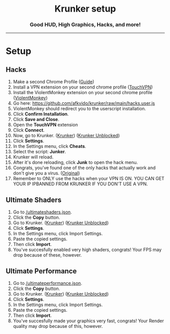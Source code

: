 <h1 align = "center">Krunker setup</h1>
<h3 align = "center">Good HUD, High Graphics, Hacks, and more!</h3>

_____________

# Setup

## Hacks
1. Make a second Chrome Profile ([Guide](https://www.techsolutions.support.com/how-to/how-to-create-and-switch-profiles-in-chrome-12564))
2. Install a VPN extension on your second chrome profile ([TouchVPN](https://chrome.google.com/webstore/detail/touch-vpn-secure-and-unli/bihmplhobchoageeokmgbdihknkjbknd))
3. Install the ViolentMonkey extension on your second chrome profile ([ViolentMonkey](https://chrome.google.com/webstore/detail/violentmonkey/jinjaccalgkegednnccohejagnlnfdag))
4. Go here: https://github.com/afkvido/krunker/raw/main/hacks.user.js
5. ViolentMonkey should redirect you to the userscript installation.
6. Click **Confirm Installation**.
7. Click **Save and Close**.
8. Open the **TouchVPN** extension
9. Click **Connect**.
10. Now, go to Krunker. ([Krunker](https://krunker.io)) ([Krunker Unblocked](https://browserfps.com/))
11. Click **Settings**.
12. In the Settings menu, click **Cheats**.
13. Select the script: **Junker**.
14. Krunker will reload.
15. After it's done reloading, click **Junk** to open the hack menu.
16. Congrats, you've found one of the only hacks that actually work and don't give you a virus. ([Original](https://github.com/y9x/userscripts))
17. Remember to ONLY use the hacks when your VPN IS ON. YOU CAN GET YOUR IP IPBANNED FROM KRUNKER IF YOU DON'T USE A VPN.

## Ultimate Shaders

1. Go to [/ultimateshaders.json](https://github.com/afkvido/krunker/blob/main/ultimateshaders.json).
2. Click the **Copy** button.
3. Go to Krunker. ([Krunker](https://krunker.io)) ([Krunker Unblocked](https://browserfps.com/))
4. Click **Settings**.
5. In the Settings menu, click Import Settings.
6. Paste the copied settings.
7. Then click **Import**.
8. You've succesfully enabled very high shaders, congrats! Your FPS may drop because of these, however.

## Ultimate Performance

1. Go to [/ultimateperformance.json](https://github.com/afkvido/krunker/blob/main/ultimateperformance.json).
2. Click the **Copy** button.
3. Go to Krunker. ([Krunker](https://krunker.io)) ([Krunker Unblocked](https://browserfps.com/))
4. Click **Settings**.
5. In the Settings menu, click Import Settings.
6. Paste the copied settings.
7. Then click **Import**.
8. You've succesfully made your graphics very fast, congrats! Your Render quality may drop because of this, however.

